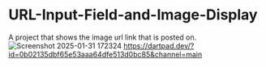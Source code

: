 # URL-Input-Field-and-Image-Display
A project that shows the image url link that is posted on.
![Screenshot 2025-01-31 172324](https://github.com/user-attachments/assets/b7aa0751-5d2e-455b-9218-87fe65a2a25c)
https://dartpad.dev/?id=0b02135dbf65e53aaa64dfe513d0bc85&channel=main
